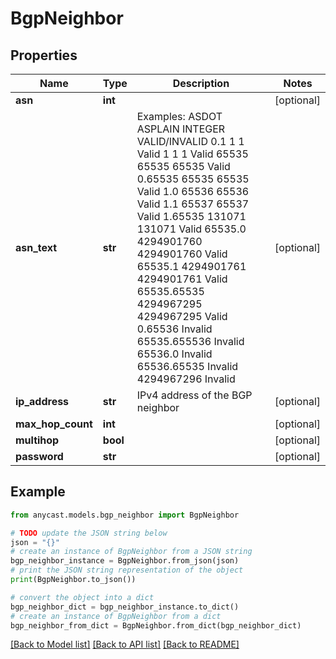 # BgpNeighbor


## Properties

Name | Type | Description | Notes
------------ | ------------- | ------------- | -------------
**asn** | **int** |  | [optional] 
**asn_text** | **str** | Examples:     ASDOT        ASPLAIN     INTEGER     VALID/INVALID     0.1          1           1           Valid     1            1           1           Valid     65535        65535       65535       Valid     0.65535      65535       65535       Valid     1.0          65536       65536       Valid     1.1          65537       65537       Valid     1.65535      131071      131071      Valid     65535.0      4294901760  4294901760  Valid     65535.1      4294901761  4294901761  Valid     65535.65535  4294967295  4294967295  Valid      0.65536                              Invalid     65535.655536                         Invalid     65536.0                              Invalid     65536.65535                          Invalid                  4294967296              Invalid | [optional] 
**ip_address** | **str** | IPv4 address of the BGP neighbor | [optional] 
**max_hop_count** | **int** |  | [optional] 
**multihop** | **bool** |  | [optional] 
**password** | **str** |  | [optional] 

## Example

```python
from anycast.models.bgp_neighbor import BgpNeighbor

# TODO update the JSON string below
json = "{}"
# create an instance of BgpNeighbor from a JSON string
bgp_neighbor_instance = BgpNeighbor.from_json(json)
# print the JSON string representation of the object
print(BgpNeighbor.to_json())

# convert the object into a dict
bgp_neighbor_dict = bgp_neighbor_instance.to_dict()
# create an instance of BgpNeighbor from a dict
bgp_neighbor_from_dict = BgpNeighbor.from_dict(bgp_neighbor_dict)
```
[[Back to Model list]](../README.md#documentation-for-models) [[Back to API list]](../README.md#documentation-for-api-endpoints) [[Back to README]](../README.md)


